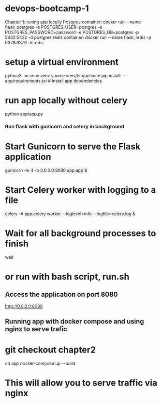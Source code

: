 # devops-bootcamp-1

Chapter 1: runing app locally
Postgres container:
docker run --name flask_postgres -e POSTGRES_USER=postgres -e POSTGRES_PASSWORD=password -e POSTGRES_DB=postgres -p 5432:5432 -d postgres
redis container:
docker run --name flask_redis -p 6379:6379 -d redis

# setup a virtual environment
 python3 -m venv venv
 source venv/bin/activate
 pip install -r app/requirements.txt   # install app dependencies

 # run app locally  without celery
 python app/app.py

### Run flask with gunicorn and celery in background

# Start Gunicorn to serve the Flask application
gunicorn -w 4 -b 0.0.0.0:8080 app:app &
# Start Celery worker with logging to a file
celery -A app.celery worker --loglevel=info --logfile=celery.log &
# Wait for all background processes to finish
wait
# or run with bash script, run.sh

## Access the application on port 8080
http://0.0.0.0:8080 

## Running app with docker compose and using nginx to serve trafic
# git checkout chapter2 
cd app
docker-compose up --build

# This will allow you to serve traffic via nginx